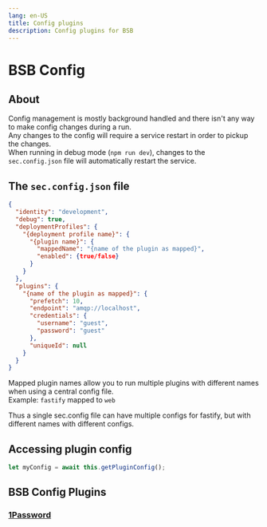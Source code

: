 ```yaml
---
lang: en-US
title: Config plugins
description: Config plugins for BSB
---
```


# BSB Config  

## About  

Config management is mostly background handled and there isn't any way to make config changes during a run.  
Any changes to the config will require a service restart in order to pickup the changes.  
When running in debug mode (`npm run dev`), changes to the `sec.config.json` file will automatically restart the service.  

## The `sec.config.json` file   

```json
{
  "identity": "development",
  "debug": true,
  "deploymentProfiles": {
    "{deployment profile name}": {
      "{plugin name}": {
        "mappedName": "{name of the plugin as mapped}",
        "enabled": {true/false}
      }
    }
  },
  "plugins": {
    "{name of the plugin as mapped}": {
      "prefetch": 10,
      "endpoint": "amqp://localhost",
      "credentials": {
        "username": "guest",
        "password": "guest"
      },
      "uniqueId": null
    }
  }
}
```

Mapped plugin names allow you to run multiple plugins with different names when using a central config file.  
Example: `fastify` mapped to `web`  

Thus a single sec.config file can have multiple configs for fastify, but with different names with different configs.  

## Accessing plugin config    

```ts
let myConfig = await this.getPluginConfig();
```


## BSB Config Plugins

### [1Password](/Config/1Password)